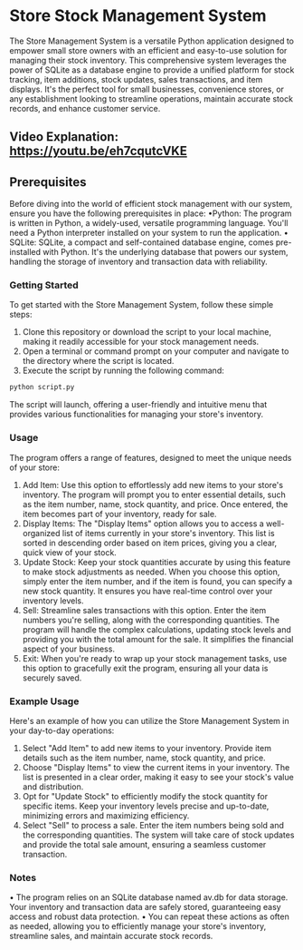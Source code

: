 # Store Stock Management System

The Store Management System is a versatile Python application designed to empower small store owners with an efficient and easy-to-use solution for managing their stock inventory. This comprehensive system leverages the power of SQLite as a database engine to provide a unified platform for stock tracking, item additions, stock updates, sales transactions, and item displays. It's the perfect tool for small businesses, convenience stores, or any establishment looking to streamline operations, maintain accurate stock records, and enhance customer service.

## Video Explanation: https://youtu.be/eh7cqutcVKE

## Prerequisites
Before diving into the world of efficient stock management with our system, ensure you have the following prerequisites in place:
•Python: The program is written in Python, a widely-used, versatile programming language. You'll need a Python interpreter installed on your system to run the application.
•	SQLite: SQLite, a compact and self-contained database engine, comes pre-installed with Python. It's the underlying database that powers our system, handling the storage of inventory and transaction data with reliability.

### Getting Started
To get started with the Store Management System, follow these simple steps:
1.	Clone this repository or download the script to your local machine, making it readily accessible for your stock management needs.
2.	Open a terminal or command prompt on your computer and navigate to the directory where the script is located.
3.	Execute the script by running the following command:
```bash
python script.py
```
The script will launch, offering a user-friendly and intuitive menu that provides various functionalities for managing your store's inventory.

### Usage
The program offers a range of features, designed to meet the unique needs of your store:
1.	Add Item: Use this option to effortlessly add new items to your store's inventory. The program will prompt you to enter essential details, such as the item number, name, stock quantity, and price. Once entered, the item becomes part of your inventory, ready for sale.
2.	Display Items: The "Display Items" option allows you to access a well-organized list of items currently in your store's inventory. This list is sorted in descending order based on item prices, giving you a clear, quick view of your stock.
3.	Update Stock: Keep your stock quantities accurate by using this feature to make stock adjustments as needed. When you choose this option, simply enter the item number, and if the item is found, you can specify a new stock quantity. It ensures you have real-time control over your inventory levels.
4.	Sell: Streamline sales transactions with this option. Enter the item numbers you're selling, along with the corresponding quantities. The program will handle the complex calculations, updating stock levels and providing you with the total amount for the sale. It simplifies the financial aspect of your business.
5.	Exit: When you're ready to wrap up your stock management tasks, use this option to gracefully exit the program, ensuring all your data is securely saved.

### Example Usage
Here's an example of how you can utilize the Store Management System in your day-to-day operations:
1.	Select "Add Item" to add new items to your inventory. Provide item details such as the item number, name, stock quantity, and price.
2.	Choose "Display Items" to view the current items in your inventory. The list is presented in a clear order, making it easy to see your stock's value and distribution.
3.	Opt for "Update Stock" to efficiently modify the stock quantity for specific items. Keep your inventory levels precise and up-to-date, minimizing errors and maximizing efficiency.
4.	Select "Sell" to process a sale. Enter the item numbers being sold and the corresponding quantities. The system will take care of stock updates and provide the total sale amount, ensuring a seamless customer transaction.

### Notes
•	The program relies on an SQLite database named av.db for data storage. Your inventory and transaction data are safely stored, guaranteeing easy access and robust data protection.
•	You can repeat these actions as often as needed, allowing you to efficiently manage your store's inventory, streamline sales, and maintain accurate stock records.


